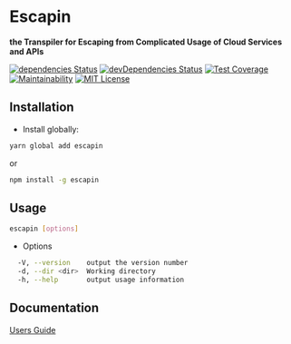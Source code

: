 # Escapin

**the Transpiler for Escaping from Complicated Usage of Cloud Services and APIs**

[![dependencies Status](https://david-dm.org/FujitsuLaboratories/escapin/status.svg)](https://david-dm.org/FujitsuLaboratories/escapin)
[![devDependencies Status](https://david-dm.org/FujitsuLaboratories/escapin/dev-status.svg)](https://david-dm.org/FujitsuLaboratories/escapin?type=dev)
[![Test Coverage](https://api.codeclimate.com/v1/badges/8ecf79ac7b2447edf8e0/test_coverage)](https://codeclimate.com/github/FujitsuLaboratories/escapin/test_coverage)
[![Maintainability](https://api.codeclimate.com/v1/badges/8ecf79ac7b2447edf8e0/maintainability)](https://api.codeclimate.com/v1/badges/8ecf79ac7b2447edf8e0/maintainability)
[![MIT License](http://img.shields.io/badge/license-MIT-blue.svg?style=flat)](LICENSE)


## Installation

- Install globally:

```sh
yarn global add escapin
```

or

```sh
npm install -g escapin
```

## Usage

```sh
escapin [options]
```

- Options

```sh
  -V, --version    output the version number
  -d, --dir <dir>  Working directory
  -h, --help       output usage information
```

## Documentation

[Users Guide](docs/users_guide.md)
